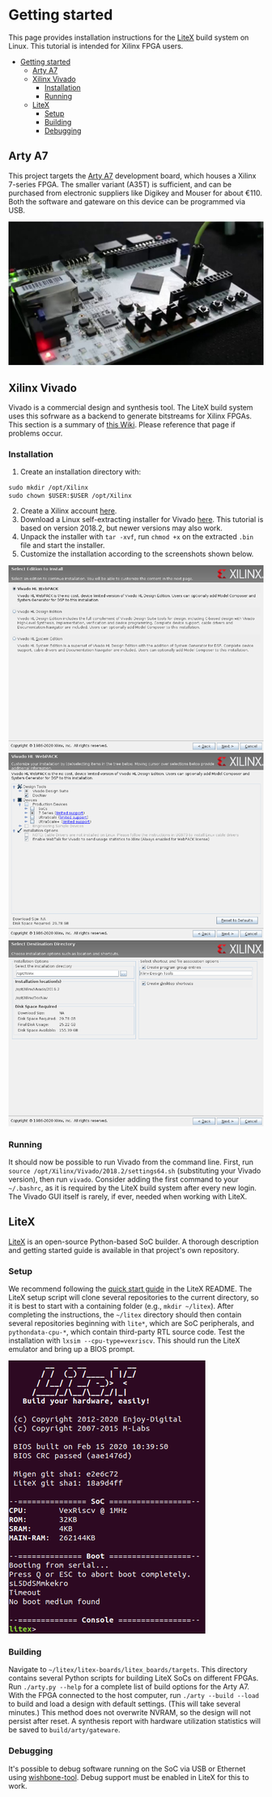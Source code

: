 # Getting started
This page provides installation instructions for the [LiteX](https://github.com/enjoy-digital/litex) build system on Linux. This tutorial is intended for Xilinx FPGA users. 

- [Getting started](#getting-started)
  - [Arty A7](#arty-a7)
  - [Xilinx Vivado](#xilinx-vivado)
    - [Installation](#installation)
    - [Running](#running)
  - [LiteX](#litex)
    - [Setup](#setup)
    - [Building](#building)
    - [Debugging](#debugging)

## Arty A7
This project targets the [Arty A7](https://store.digilentinc.com/arty-a7-artix-7-fpga-development-board/) development board, which houses a Xilinx 7-series FPGA. The smaller variant (A35T) is sufficient, and can be purchased from electronic suppliers like Digikey and Mouser for about €110. Both the software and gateware on this device can be programmed via USB.

![Arty A7](arty.jpg)

## Xilinx Vivado
Vivado is a commercial design and synthesis tool. The LiteX build system uses this sofrware as a backend to generate bitstreams for Xilinx FPGAs. This section is a summary of [this Wiki](https://github.com/timvideos/litex-buildenv/wiki/Xilinx-Vivado). Please reference that page if problems occur.

### Installation
1. Create an installation directory with:
```
sudo mkdir /opt/Xilinx
sudo chown $USER:$USER /opt/Xilinx
```
2. Create a Xilinx account [here](https://www.xilinx.com/registration/create-account.html).
3. Download a Linux self-extracting installer for Vivado [here](https://www.xilinx.com/support/download.html). This tutorial is based on version 2018.2, but newer versions may also work.
4. Unpack the installer with `tar -xvf`, run `chmod +x` on the extracted `.bin` file and start the installer.
5. Customize the installation according to the screenshots shown below.

![Vivado edition](vivado_edition.png)
![Vivado customization](vivado_customization.png)
![Vivado path](vivado_path.png)

### Running
It should now be possible to run Vivado from the command line. First, run `source /opt/Xilinx/Vivado/2018.2/settings64.sh` (substituting your Vivado version), then run `vivado`. Consider adding the first command to your `~/.bashrc`, as it is required by the LiteX build system after every new login. The Vivado GUI itself is rarely, if ever, needed when working with LiteX.
   
## LiteX
[LiteX](https://github.com/enjoy-digital/litex) is an open-source Python-based SoC builder. A thorough description and getting started guide is available in that project's own repository.

### Setup
We recommend following the [quick start guide](https://github.com/enjoy-digital/litex#quick-start-guide) in the LiteX README. The LiteX setup script will clone several repositories to the current directory, so it is best to start with a containing folder (e.g., `mkdir ~/litex`). After completing the instructions, the `~/litex` directory should then contain several repositories beginning with `lite*`, which are SoC peripherals, and `pythondata-cpu-*`, which contain third-party RTL source code. Test the installation with `lxsim --cpu-type=vexriscv`. This should run the LiteX emulator and bring up a BIOS prompt. 

![LiteX BIOS](litex_bios.png)

### Building
Navigate to `~/litex/litex-boards/litex_boards/targets`. This directory contains several Python scripts for building LiteX SoCs on different FPGAs. Run `./arty.py --help` for a complete list of build options for the Arty A7. With the FPGA connected to the host computer, run `./arty --build --load` to build and load a design with default settings. (This will take several minutes.) This method does not overwrite NVRAM, so the design will not persist after reset. A synthesis report with hardware utilization statistics will be saved to `build/arty/gateware`.

### Debugging
It's possible to debug software running on the SoC via USB or Ethernet using [wishbone-tool](https://wishbone-utils.readthedocs.io/en/latest/wishbone-tool/). Debug support must be enabled in LiteX for this to work.